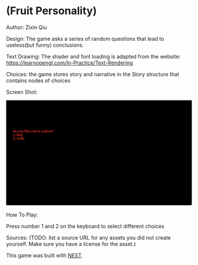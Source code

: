 # (Fruit Personality)

Author: Zixin Qiu

Design: The game asks a series of random questions that lead to useless(but funny) conclusions.

Text Drawing: The shader and font loading is adapted from the website: https://learnopengl.com/In-Practice/Text-Rendering

Choices: the game stores story and narrative in the Story structure that contains nodes of choices

Screen Shot:

![Screen Shot](screenshot.png)

How To Play:

Press number 1 and 2 on the keyboard to select different choices

Sources: (TODO: list a source URL for any assets you did not create yourself. Make sure you have a license for the asset.)

This game was built with [NEST](NEST.md).

